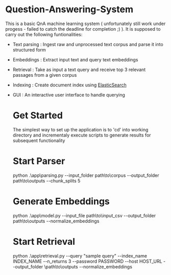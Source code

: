 # Question-Answering-System

This is a basic QnA machine learning system ( unfortunately still work under progess - failed to catch the deadline for completion ;) ).
It is supposed to carry out the following funtionalities:

* Text parsing : Ingest raw and unprocessed text corpus and parse it into structured form
* Embeddings : Extract input text and query text embeddings
* Retrieval : Take as input a text query and receive top 3 relevant passages from a given corpus
* Indexing : Create document index using [ElasticSearch](https://github.com/elastic/elasticsearch-py)
* GUI : An interactive user interface to handle querying

  # Get Started

  The simplest way to set up the application is to 'cd' into working directory and incrementaly execute scripts to generate results for subsequent functionality

  # Start Parser
  
  python .\app\parsing.py --input_folder path\to\corpus --output_folder path\to\outputs --chunk_splits 5

  # Generate Embeddings
  
  python .\app\model.py --input_file path\to\input_csv --output_folder path\to\outputs --normalize_embeddings

  # Start Retrieval
  
  python .\app\retrieval.py --query "sample query" --index_name INDEX_NAME --n_returns 3 --password PASSWORD --host HOST_URL --output_folder \path\to\outputs --normalize_embeddings 
